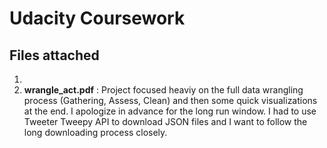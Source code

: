 # Udacity Coursework

## Files attached
1.
2. **wrangle_act.pdf** : Project focused heaviy on the full data wrangling process (Gathering, Assess, Clean) and then some quick visualizations at the end. I apologize in advance for the long run window.
I had to use Tweeter Tweepy API to download JSON files and I want to follow the long downloading process closely.

